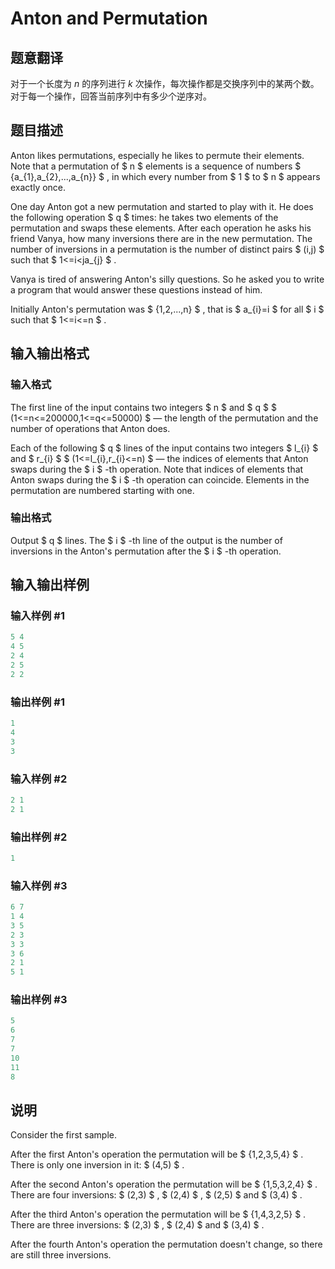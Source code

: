 # Anton and Permutation

## 题意翻译

对于一个长度为 $n$ 的序列进行 $k$ 次操作，每次操作都是交换序列中的某两个数。对于每一个操作，回答当前序列中有多少个逆序对。

## 题目描述

Anton likes permutations, especially he likes to permute their elements. Note that a permutation of $ n $ elements is a sequence of numbers $ {a_{1},a_{2},...,a_{n}} $ , in which every number from $ 1 $ to $ n $ appears exactly once.

One day Anton got a new permutation and started to play with it. He does the following operation $ q $ times: he takes two elements of the permutation and swaps these elements. After each operation he asks his friend Vanya, how many inversions there are in the new permutation. The number of inversions in a permutation is the number of distinct pairs $ (i,j) $ such that $ 1<=i<ja_{j} $ .

Vanya is tired of answering Anton's silly questions. So he asked you to write a program that would answer these questions instead of him.

Initially Anton's permutation was $ {1,2,...,n} $ , that is $ a_{i}=i $ for all $ i $ such that $ 1<=i<=n $ .

## 输入输出格式

### 输入格式

The first line of the input contains two integers $ n $ and $ q $ $ (1<=n<=200000,1<=q<=50000) $ — the length of the permutation and the number of operations that Anton does.

Each of the following $ q $ lines of the input contains two integers $ l_{i} $ and $ r_{i} $ $ (1<=l_{i},r_{i}<=n) $ — the indices of elements that Anton swaps during the $ i $ -th operation. Note that indices of elements that Anton swaps during the $ i $ -th operation can coincide. Elements in the permutation are numbered starting with one.

### 输出格式

Output $ q $ lines. The $ i $ -th line of the output is the number of inversions in the Anton's permutation after the $ i $ -th operation.

## 输入输出样例

### 输入样例 #1

```cpp
5 4
4 5
2 4
2 5
2 2

```
### 输出样例 #1

```cpp
1
4
3
3

```
### 输入样例 #2

```cpp
2 1
2 1

```
### 输出样例 #2

```cpp
1

```
### 输入样例 #3

```cpp
6 7
1 4
3 5
2 3
3 3
3 6
2 1
5 1

```
### 输出样例 #3

```cpp
5
6
7
7
10
11
8

```
## 说明

Consider the first sample.

After the first Anton's operation the permutation will be $ {1,2,3,5,4} $ . There is only one inversion in it: $ (4,5) $ .

After the second Anton's operation the permutation will be $ {1,5,3,2,4} $ . There are four inversions: $ (2,3) $ , $ (2,4) $ , $ (2,5) $ and $ (3,4) $ .

After the third Anton's operation the permutation will be $ {1,4,3,2,5} $ . There are three inversions: $ (2,3) $ , $ (2,4) $ and $ (3,4) $ .

After the fourth Anton's operation the permutation doesn't change, so there are still three inversions.

